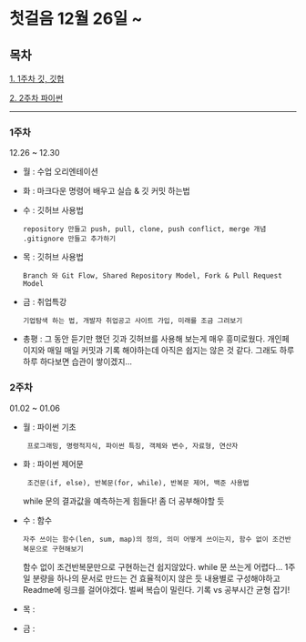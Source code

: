# 첫걸음 12월 26일 ~ 
## 목차
  [1. 1주차 깃, 깃헙](#1주차)

  [2. 2주차 파이썬](#2주차)

---

### 1주차
  12.26 ~ 12.30
  * 월 : 수업 오리엔테이션
  * 화 : 마크다운 명령어 배우고 실습 & 깃 커밋 하는법
  * 수 : 깃허브 사용법
  
        repository 만들고 push, pull, clone, push conflict, merge 개념 .gitignore 만들고 추가하기

  * 목 : 깃허브 사용법
       
        Branch 와 Git Flow, Shared Repository Model, Fork & Pull Request Model
  * 금 : 취업특강

        기업탐색 하는 법, 개발자 취업공고 사이트 가입, 미래를 조금 그려보기

  * 총평 : 그 동안 듣기만 했던 깃과 깃허브를 사용해 보는게 매우 흥미로웠다. 개인페이지와 매일 매일 커밋과 기록 해야하는데 아직은 쉽지는 않은 것 같다. 그래도 하루 하루 하다보면 습관이 쌓이겠지...

### 2주차
  01.02 ~ 01.06
  * 월 : 파이썬 기초
        
         프로그래밍, 명령적지식, 파이썬 특징, 객체와 변수, 자료형, 연산자

  * 화 : 파이썬 제어문
        
         조건문(if, else), 반복문(for, while), 반복문 제어, 백준 사용법
    while 문의 결과값을 예측하는게 힘들다! 좀 더 공부해야할 듯

  * 수 : 함수
  
        자주 쓰이는 함수(len, sum, map)의 정의, 의미 어떻게 쓰이는지, 함수 없이 조건반복문으로 구현해보기
    함수 없이 조건반복문만으로 구현하는건 쉽지않았다. while 문 쓰는게 어렵다... 1주일 분량을 하나의 문서로 만드는 건 효율적이지 않은 듯 내용별로 구성해야하고 Readme에 링크를 걸어야겠다. 벌써 복습이 밀린다. 기록 vs 공부시간 균형 잡기!
  
  * 목 : 
       
       
  * 금 : 